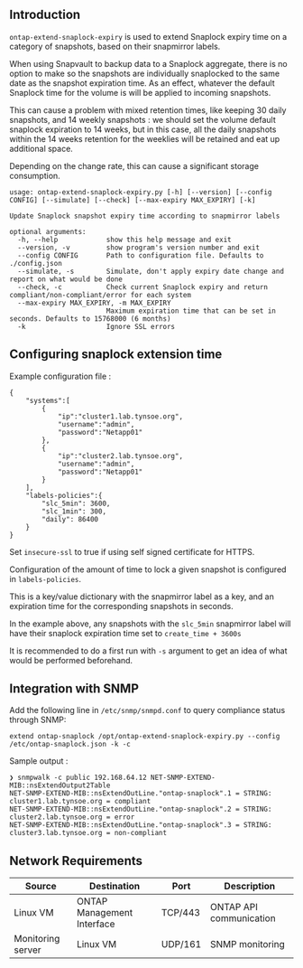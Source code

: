 ## Introduction

`ontap-extend-snaplock-expiry` is used to extend Snaplock expiry time on a category of snapshots, based on their snapmirror labels.

When using Snapvault to backup data to a Snaplock aggregate, there is no option to make so the snapshots are individually snaplocked to the same date as the snapshot expiration time. As an effect, whatever the default Snaplock time for the volume is will be applied to incoming snapshots.

This can cause a problem with mixed retention times, like keeping 30 daily snapshots, and 14 weekly snapshots : we should set the volume default snaplock expiration to 14 weeks, but in this case, all the daily snapshots within the 14 weeks retention for the weeklies will be retained and eat up additional space.

Depending on the change rate, this can cause a significant storage consumption.

```
usage: ontap-extend-snaplock-expiry.py [-h] [--version] [--config CONFIG] [--simulate] [--check] [--max-expiry MAX_EXPIRY] [-k]

Update Snaplock snapshot expiry time according to snapmirror labels

optional arguments:
  -h, --help            show this help message and exit
  --version, -v         show program's version number and exit
  --config CONFIG       Path to configuration file. Defaults to ./config.json
  --simulate, -s        Simulate, don't apply expiry date change and report on what would be done
  --check, -c           Check current Snaplock expiry and return compliant/non-compliant/error for each system
  --max-expiry MAX_EXPIRY, -m MAX_EXPIRY
                        Maximum expiration time that can be set in seconds. Defaults to 15768000 (6 months)
  -k                    Ignore SSL errors
```

## Configuring snaplock extension time

Example configuration file :

```
{
    "systems":[
        {
            "ip":"cluster1.lab.tynsoe.org",
            "username":"admin",
            "password":"Netapp01"
        },
        {
            "ip":"cluster2.lab.tynsoe.org",
            "username":"admin",
            "password":"Netapp01"
        }
    ],
    "labels-policies":{
        "slc_5min": 3600,
        "slc_1min": 300,
        "daily": 86400
    }
}
```

Set `insecure-ssl` to true if using self signed certificate for HTTPS.

Configuration of the amount of time to lock a given snapshot is configured in `labels-policies`.

This is a key/value dictionary with the snapmirror label as a key, and an expiration time for the corresponding snapshots in seconds.

In the example above, any snapshots with the `slc_5min` snapmirror label will have their snaplock expiration time set to `create_time + 3600s`

It is recommended to do a first run with `-s` argument to get an idea of what would be performed beforehand.

## Integration with SNMP

Add the following line in `/etc/snmp/snmpd.conf` to query compliance status through SNMP:

```
extend ontap-snaplock /opt/ontap-extend-snaplock-expiry.py --config /etc/ontap-snaplock.json -k -c
```

Sample output :

```
❯ snmpwalk -c public 192.168.64.12 NET-SNMP-EXTEND-MIB::nsExtendOutput2Table
NET-SNMP-EXTEND-MIB::nsExtendOutLine."ontap-snaplock".1 = STRING: cluster1.lab.tynsoe.org = compliant
NET-SNMP-EXTEND-MIB::nsExtendOutLine."ontap-snaplock".2 = STRING: cluster2.lab.tynsoe.org = error
NET-SNMP-EXTEND-MIB::nsExtendOutLine."ontap-snaplock".3 = STRING: cluster3.lab.tynsoe.org = non-compliant
```

## Network Requirements

|Source|Destination|Port|Description|
|------|-----------|----|-----------|
| Linux VM | ONTAP Management Interface | TCP/443 | ONTAP API communication |
| Monitoring server | Linux VM | UDP/161 | SNMP monitoring |

